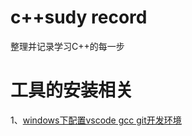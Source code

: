 # c++sudy record
整理并记录学习C++的每一步
# 工具的安装相关 #
 1、[windows下配置vscode gcc git开发环境](/工具的安装配置篇/windows配置vscode与gcc开发环境.md)



